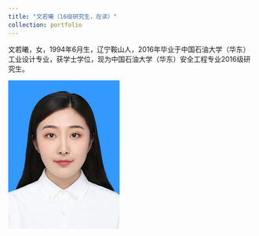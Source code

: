 ```yaml
---
title: "文若曦（16级研究生，在读）"
collection: portfolio
---
```


文若曦，女，1994年6月生，辽宁鞍山人，2016年毕业于中国石油大学（华东）工业设计专业，获学士学位，现为中国石油大学（华东）安全工程专业2016级研究生。

![](/images/wenruoxi.png)
